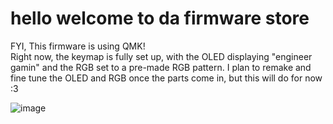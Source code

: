 # hello welcome to da firmware store
FYI, This firmware is using QMK! <br/>
Right now, the keymap is fully set up, with the OLED displaying "engineer gamin" and the RGB set to a pre-made RGB pattern. I plan to remake and fine tune the OLED and RGB once the parts come in, but this will do for now :3 <br/> 

![image](https://github.com/user-attachments/assets/b079354d-dc89-4289-9927-f9a12b2cbb96)
